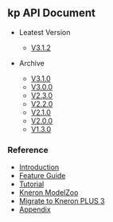 ## kp API Document

* Leatest Version
    - [V3.1.2](./V3.1.2/index.md)

* Archive
    - [V3.1.0](./V3.1.0/index.md)
    - [V3.0.0](./V3.0.0/index.md)
    - [V2.3.0](./V2.3.0/index.md)
    - [V2.2.0](./V2.2.0/index.md)
    - [V2.1.0](./V2.1.0/index.md)
    - [V2.0.0](./V2.0.0/index.md)
    - [V1.3.0](./V1.3.0/index.md)

### Reference

- [Introduction](../introduction/index.md)
- [Feature Guide](../feature_guide/index.md)
- [Tutorial](../tutorial/index.md)
- [Kneron ModelZoo](../modelzoo/index.md)
- [Migrate to Kneron PLUS 3](../api_migration/index.md)
- [Appendix](../../plus_c/appendix/index.md)